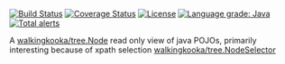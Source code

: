 [![Build Status](https://github.com/mP1/alkingkooka-tree-pojo/actions/workflows/build.yaml/badge.svg)](https://github.com/mP1/alkingkooka-tree-pojo/actions/workflows/build.yaml/badge.svg)
[![Coverage Status](https://coveralls.io/repos/github/mP1/walkingkooka-tree-pojo/badge.svg?branch=master)](https://coveralls.io/github/mP1/walkingkooka-tree-pojo?branch=master)
[![License](https://img.shields.io/badge/License-Apache%202.0-blue.svg)](https://opensource.org/licenses/Apache-2.0)
[![Language grade: Java](https://img.shields.io/lgtm/grade/java/g/mP1/walkingkooka-tree-pojo.svg?logo=lgtm&logoWidth=18)](https://lgtm.com/projects/g/mP1/walkingkooka-tree-pojo/context:java)
[![Total alerts](https://img.shields.io/lgtm/alerts/g/mP1/walkingkooka-tree-pojo.svg?logo=lgtm&logoWidth=18)](https://lgtm.com/projects/g/mP1/walkingkooka-tree-pojo/alerts/)



A [walkingkooka/tree.Node](https://github.com/mP1/walkingkooka/blob/master/Node.md) read only view of java POJOs, primarily interesting because of xpath selection [walkingkooka/tree.NodeSelector](https://github.com/mP1/walkingkooka/blob/master/src/main/java/walkingkooka/tree/select/NodeSelector.java)
